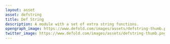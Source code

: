```yaml
---
layout: asset
asset: defstring
title: Def String
description: A module with a set of extra string functions.
opengraph_image: https://www.defold.com/images/assets/defstring-thumb.png
twitter_image: https://www.defold.com/images/assets/defstring-thumb.png
---
```

